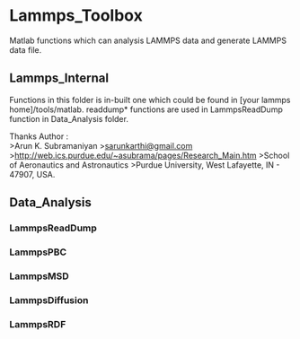 # Lammps_Toolbox
Matlab functions which can analysis LAMMPS data and generate LAMMPS data file.

## Lammps_Internal

Functions in this folder is in-built one which could be found in [your lammps home]/tools/matlab. readdump* functions are used in LammpsReadDump function in Data_Analysis folder. 

Thanks  Author :  
            >Arun K. Subramaniyan
            >sarunkarthi@gmail.com
            >http://web.ics.purdue.edu/~asubrama/pages/Research_Main.htm
            >School of Aeronautics and Astronautics
            >Purdue University, West Lafayette, IN - 47907, USA.

## Data_Analysis

### LammpsReadDump

### LammpsPBC

### LammpsMSD

### LammpsDiffusion

### LammpsRDF

